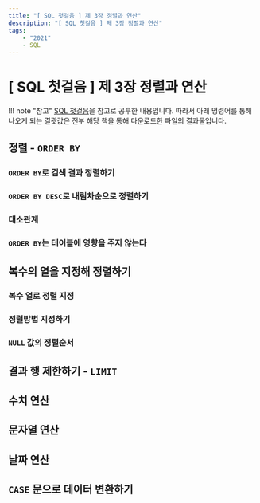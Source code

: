 ```yaml
---
title: "[ SQL 첫걸음 ] 제 3장 정렬과 연산"
description: "[ SQL 첫걸음 ] 제 3장 정렬과 연산"
tags:
    - "2021"
    - SQL
---
```


# [ SQL 첫걸음 ] 제 3장 정렬과 연산

!!! note "참고"
    [SQL 첫걸음](http://www.kyobobook.co.kr/product/detailViewKor.laf?mallGb=KOR&barcode=9788968482311)을 참고로 공부한 내용입니다. 따라서 아래 명령어를 통해 나오게 되는 결괏값은 전부 해당 책을 통해 다운로드한 파일의 결과물입니다.


## 정렬 - `ORDER BY`

### `ORDER BY`로 검색 결과 정렬하기

### `ORDER BY DESC`로 내림차순으로 정렬하기

### 대소관계

### `ORDER BY`는 테이블에 영향을 주지 않는다


## 복수의 열을 지정해 정렬하기

### 복수 열로 정렬 지정

### 정렬방법 지정하기

### `NULL` 값의 정렬순서


## 결과 행 제한하기 - `LIMIT`


## 수치 연산


## 문자열 연산


## 날짜 연산


## `CASE` 문으로 데이터 변환하기